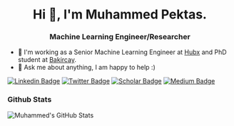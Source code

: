 <h1 align="center">Hi 👋, I'm Muhammed Pektas.</h1>
<h3 align="center">Machine Learning Engineer/Researcher</h3>

- 💼 I'm working as a Senior Machine Learning Engineer at [Hubx](https://hubx.co/) and PhD student at [Bakircay](https://bilgisayar.bakircay.edu.tr/).
- 💬 Ask me about anything, I am happy to help :)

[![Linkedin Badge](https://img.shields.io/badge/mhmdpkts-follow%20on%20linkedin-blue?style=for-the-badge&logo=linkedin)](https://www.linkedin.com/in/mhmdpkts/)
[![Twitter Badge](https://img.shields.io/badge/@mhmdpkts-follow%20on%20twitter-gray?style=for-the-badge&logo=twitter)](https://twitter.com/mhmdpkts)
[![Scholar Badge](https://img.shields.io/badge/@mhmdpkts-follow%20on%20scholar-green?style=for-the-badge&logo=scholar)](https://scholar.google.com.tr/citations?user=-WIt0gwAAAAJ&hl=en)
[![Medium Badge](https://img.shields.io/badge/@mhmdpkts-follow%20on%20medium-orange?style=for-the-badge&logo=medium)](https://medium.com/@mhmdpkts)


### Github Stats
![Muhammed's GitHub Stats](https://github-readme-stats.vercel.app/api?username=m-pektas&show_icons=true)


